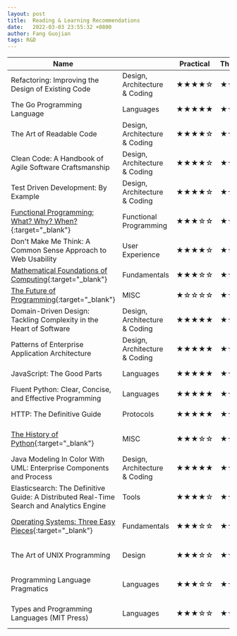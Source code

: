 ```yaml
---
layout: post
title:  Reading & Learning Recommendations
date:   2022-03-03 23:55:32 +0800
author: Fang Guojian
tags: R&D
---
```


|Name| |Practical|Theoretical|Difficult|For|
|---|---|---|---|---|---|
|Refactoring: Improving the Design of Existing Code|Design, Architecture & Coding|★★★★☆|★☆☆☆☆|★★☆☆☆|Everyone|
|The Go Programming Language|Languages|★★★★★|★☆☆☆☆|★★☆☆☆|Everyone|
|The Art of Readable Code|Design, Architecture & Coding|★★★★☆|★☆☆☆☆|★★☆☆☆|Everyone|
|Clean Code: A Handbook of Agile Software Craftsmanship|Design, Architecture & Coding|★★★★☆|★☆☆☆☆|★★☆☆☆|Everyone|
|Test Driven Development: By Example|Design, Architecture & Coding|★★★★☆|★☆☆☆☆|★★☆☆☆|Everyone|
|[Functional Programming; What? Why? When?](https://www.youtube.com/watch?v=7Zlp9rKHGD4){:target="_blank"}|Functional Programming|★★★☆☆|★★★☆☆|★★☆☆☆|Everyone|
|Don't Make Me Think: A Common Sense Approach to Web Usability|User Experience|★★★★☆|★☆☆☆☆|★☆☆☆☆|Everyone [optional]|
|[Mathematical Foundations of Computing](http://web.stanford.edu/class/cs103/){:target="_blank"}|Fundamentals|★★★☆☆|★★★★★|★☆☆☆☆|Everyone [optional]|
|[The Future of Programming](https://www.youtube.com/watch?v=BHnMItX2hEQ){:target="_blank"}|MISC|★☆☆☆☆|★☆☆☆☆|★☆☆☆☆|Everyone [optional]|
|Domain-Driven Design: Tackling Complexity in the Heart of Software|Design, Architecture & Coding|★★★★★|★★★☆☆|★★★☆☆|Junior to Senior|
|Patterns of Enterprise Application Architecture|Design, Architecture & Coding|★★★★★|★★★☆☆|★★★☆☆|Junior to Senior|
|JavaScript: The Good Parts|Languages|★★★★★|★☆☆☆☆|★★☆☆☆|Junior to Senior|
|Fluent Python: Clear, Concise, and Effective Programming|Languages|★★★★★|★☆☆☆☆|★★☆☆☆|Junior to Senior|
|HTTP: The Definitive Guide|Protocols|★★★★★|★★☆☆☆|★★☆☆☆|Junior to Senior|
|[The History of Python](http://python-history.blogspot.com/){:target="_blank"}|MISC|★★★☆☆|★☆☆☆☆|★☆☆☆☆|Junior to Senior [optional]|
|Java Modeling In Color With UML: Enterprise Components and Process|Design, Architecture & Coding|★★★★★|★☆☆☆☆|★★☆☆☆|Junior to Senior [optional]|
|Elasticsearch: The Definitive Guide: A Distributed Real-Time Search and Analytics Engine|Tools|★★★★☆|★☆☆☆☆|★★☆☆☆|Junior to Senior [optional]|
|[Operating Systems: Three Easy Pieces](http://pages.cs.wisc.edu/~remzi/OSTEP/){:target="_blank"}|Fundamentals|★★★☆☆|★★★★★|★★☆☆☆|Junior to Senior [optional]|
|The Art of UNIX Programming|Design|★★★☆☆|★★★☆☆|★★☆☆☆|Junior to Senior [optional]|
|Programming Language Pragmatics|Languages|★★★☆☆|★★★★☆|★★★★☆|Senior to Expert [optional]|
|Types and Programming Languages (MIT Press)|Languages|★★★☆☆|★★★★☆|★★★★☆|Senior to Expert [optional]|

